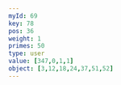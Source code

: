 ```yaml
---
myId: 69
key: 78
pos: 36
weight: 1
primes: 50
type: user
value: [347,0,1,1]
object: [3,12,18,24,37,51,52]
---
```

